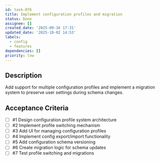 ```yaml
---
id: task-076
title: Implement configuration profiles and migration
status: Done
assignee: []
created_date: '2025-09-16 17:31'
updated_date: '2025-10-02 14:53'
labels:
  - config
  - features
dependencies: []
priority: low
---
```


## Description

Add support for multiple configuration profiles and implement a migration system to preserve user settings during schema changes.

## Acceptance Criteria
<!-- AC:BEGIN -->
- [ ] #1 Design configuration profile system architecture
- [ ] #2 Implement profile switching mechanism
- [ ] #3 Add UI for managing configuration profiles
- [ ] #4 Implement config export/import functionality
- [ ] #5 Add configuration schema versioning
- [ ] #6 Create migration logic for schema updates
- [ ] #7 Test profile switching and migrations
<!-- AC:END -->
